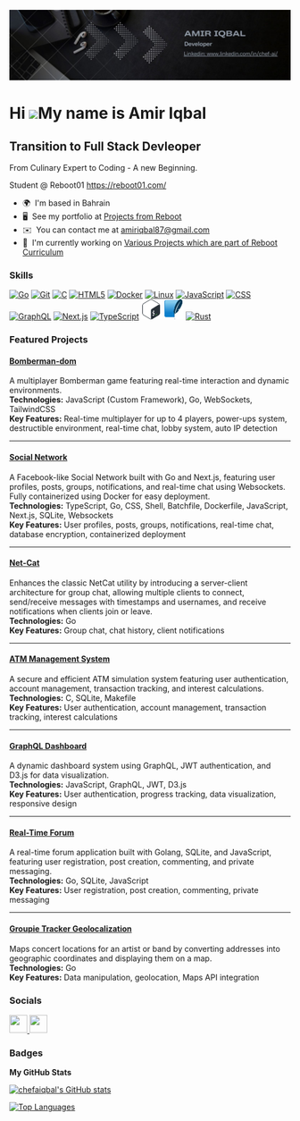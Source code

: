 [![Black Yellow Minimalist Elegant Grow Your Business LinkedIn Banner](https://github.com/chefaiqbal/master/blob/main/Blue%2C%20Green%2C%20and%20White%20Modern%20Tech%20Web%20Developer%20LinkedIn%20Banner%20(4).jpg)](https://www.canva.com/design/DAF858S0p9o/voHK50drJ3aQuijyjRlZDA/view?utm_content=DAF858S0p9o&utm_campaign=designshare&utm_medium=embeds&utm_source=link)



Hi ![](https://user-images.githubusercontent.com/18350557/176309783-0785949b-9127-417c-8b55-ab5a4333674e.gif)My name is Amir Iqbal
==================================================================================================================================

Transition to Full Stack Devleoper
---------------------------------

From Culinary Expert to Coding - A new Beginning. 

Student @ Reboot01 https://reboot01.com/

* 🌍  I'm based in Bahrain
* 🖥️  See my portfolio at [Projects from Reboot](https://github.com/chefaiqbal?tab=repositories)
* ✉️  You can contact me at [amiriqbal87@gmail.com](mailto:amiriqbal87@gmail.com)
* 🚀  I'm currently working on [Various Projects which are part of Reboot Curriculum](http://reboot01.com/curriculum/)

### Skills


<p align="left">
    <a href="https://go.dev/doc/" target="_blank" rel="noreferrer"><img src="https://raw.githubusercontent.com/danielcranney/readme-generator/main/public/icons/skills/go-colored.svg" width="36" height="36" alt="Go" /></a>
    <a href="https://git-scm.com/" target="_blank" rel="noreferrer"><img src="https://raw.githubusercontent.com/danielcranney/readme-generator/main/public/icons/skills/git-colored.svg" width="36" height="36" alt="Git" /></a>
    <a href="https://docs.microsoft.com/en-us/cpp/?view=msvc-170" target="_blank" rel="noreferrer"><img src="https://raw.githubusercontent.com/danielcranney/readme-generator/main/public/icons/skills/c-colored.svg" width="36" height="36" alt="C" /></a>
    <a href="https://developer.mozilla.org/en-US/docs/Glossary/HTML5" target="_blank" rel="noreferrer"><img src="https://raw.githubusercontent.com/danielcranney/readme-generator/main/public/icons/skills/html5-colored.svg" width="36" height="36" alt="HTML5" /></a>
    <a href="https://www.docker.com/" target="_blank" rel="noreferrer"><img src="https://raw.githubusercontent.com/danielcranney/readme-generator/main/public/icons/skills/docker-colored.svg" width="36" height="36" alt="Docker" /></a>
    <a href="https://www.linux.org" target="_blank" rel="noreferrer"><img src="https://raw.githubusercontent.com/danielcranney/readme-generator/main/public/icons/skills/linux-colored.svg" width="36" height="36" alt="Linux" /></a>
    <a href="https://developer.mozilla.org/en-US/docs/Web/JavaScript" target="_blank" rel="noreferrer"><img src="https://raw.githubusercontent.com/danielcranney/readme-generator/main/public/icons/skills/javascript-colored.svg" width="36" height="36" alt="JavaScript" /></a>
    <a href="https://www.w3.org/TR/CSS/" target="_blank" rel="noreferrer"><img src="https://raw.githubusercontent.com/danielcranney/readme-generator/main/public/icons/skills/css3-colored.svg" width="36" height="36" alt="CSS" /></a>
    <a href="https://graphql.org/" target="_blank" rel="noreferrer"><img src="https://raw.githubusercontent.com/danielcranney/readme-generator/main/public/icons/skills/graphql-colored.svg" width="36" height="36" alt="GraphQL" /></a>
    <a href="https://nextjs.org/" target="_blank" rel="noreferrer"><img src="https://raw.githubusercontent.com/danielcranney/readme-generator/main/public/icons/skills/nextjs-colored.svg" width="36" height="36" alt="Next.js" /></a>
    <a href="https://www.typescriptlang.org/" target="_blank" rel="noreferrer"><img src="https://raw.githubusercontent.com/danielcranney/readme-generator/main/public/icons/skills/typescript-colored.svg" width="36" height="36" alt="TypeScript" /></a>
    <a href="https://www.gnu.org/software/bash/" target="_blank" rel="noreferrer"><img src="https://raw.githubusercontent.com/devicons/devicon/master/icons/bash/bash-original.svg" width="36" height="36" alt="Shell" /></a>
    <a href="https://www.sqlite.org/" target="_blank" rel="noreferrer"><img src="https://raw.githubusercontent.com/devicons/devicon/master/icons/sqlite/sqlite-original.svg" width="36" height="36" alt="SQLite" /></a>
    <a href="https://www.rust-lang.org/" target="_blank" rel="noreferrer"><img src="https://raw.githubusercontent.com/danielcranney/readme-generator/main/public/icons/skills/rust-colored.svg" width="36" height="36" alt="Rust" /></a>
</p>

### Featured Projects

#### [Bomberman-dom](https://github.com/chefaiqbal/bomberman-dom)
A multiplayer Bomberman game featuring real-time interaction and dynamic environments.  
**Technologies:** JavaScript (Custom Framework), Go, WebSockets, TailwindCSS  
**Key Features:** Real-time multiplayer for up to 4 players, power-ups system, destructible environment, real-time chat, lobby system, auto IP detection

---

#### [Social Network](https://github.com/chefaiqbal/social-network)
A Facebook-like Social Network built with Go and Next.js, featuring user profiles, posts, groups, notifications, and real-time chat using Websockets. Fully containerized using Docker for easy deployment.  
**Technologies:** TypeScript, Go, CSS, Shell, Batchfile, Dockerfile, JavaScript, Next.js, SQLite, Websockets  
**Key Features:** User profiles, posts, groups, notifications, real-time chat, database encryption, containerized deployment

---

#### [Net-Cat](https://github.com/chefaiqbal/net-cat)
Enhances the classic NetCat utility by introducing a server-client architecture for group chat, allowing multiple clients to connect, send/receive messages with timestamps and usernames, and receive notifications when clients join or leave.  
**Technologies:** Go  
**Key Features:** Group chat, chat history, client notifications

---

#### [ATM Management System](https://github.com/chefaiqbal/atm-management-system)
A secure and efficient ATM simulation system featuring user authentication, account management, transaction tracking, and interest calculations.  
**Technologies:** C, SQLite, Makefile  
**Key Features:** User authentication, account management, transaction tracking, interest calculations

---

#### [GraphQL Dashboard](https://github.com/chefaiqbal/GraphQL-Dashboard)
A dynamic dashboard system using GraphQL, JWT authentication, and D3.js for data visualization.  
**Technologies:** JavaScript, GraphQL, JWT, D3.js  
**Key Features:** User authentication, progress tracking, data visualization, responsive design

---

#### [Real-Time Forum](https://github.com/chefaiqbal/real-time-forum)
A real-time forum application built with Golang, SQLite, and JavaScript, featuring user registration, post creation, commenting, and private messaging.  
**Technologies:** Go, SQLite, JavaScript  
**Key Features:** User registration, post creation, commenting, private messaging

---

#### [Groupie Tracker Geolocalization](https://github.com/chefaiqbal/Groupie-Tracker-Geolocalization)
Maps concert locations for an artist or band by converting addresses into geographic coordinates and displaying them on a map.  
**Technologies:** Go  
**Key Features:** Data manipulation, geolocation, Maps API integration

### Socials

<p align="left">
    <a href="https://www.github.com/chefaiqbal" target="_blank" rel="noreferrer"> <picture> <source media="(prefers-color-scheme: dark)" srcset="https://raw.githubusercontent.com/danielcranney/readme-generator/main/public/icons/socials/github-dark.svg" /> <source media="(prefers-color-scheme: light)" srcset="https://raw.githubusercontent.com/danielcranney/readme-generator/main/public/icons/socials/github.svg" /> <img src="https://raw.githubusercontent.com/danielcranney/readme-generator/main/public/icons/socials/github.svg" width="32" height="32" /> </picture> </a>
    <a href="https://www.linkedin.com/in/chef-ai/" target="_blank" rel="noreferrer"> <picture> <source media="(prefers-color-scheme: dark)" srcset="https://raw.githubusercontent.com/danielcranney/readme-generator/main/public/icons/socials/linkedin-dark.svg" /> <source media="(prefers-color-scheme: light)" srcset="https://raw.githubusercontent.com/danielcranney/readme-generator/main/public/icons/socials/linkedin.svg" /> <img src="https://raw.githubusercontent.com/danielcranney/readme-generator/main/public/icons/socials/linkedin.svg" width="32" height="32" /> </picture> </a>
</p>

### Badges

<b>My GitHub Stats</b>

<a href="http://www.github.com/chefaiqbal"><img src="https://github-readme-stats.vercel.app/api?username=chefaiqbal&show_icons=true&hide=stars,prs,issues,contribs&title_color=0891b2&text_color=ffffff&icon_color=0891b2&bg_color=1c1917&hide_border=true&show_icons=true" alt="chefaiqbal's GitHub stats" /></a>

<a href="https://github.com/chefaiqbal" align="left"><img src="https://github-readme-stats.vercel.app/api/top-langs/?username=chefaiqbal&langs_count=10&title_color=0891b2&text_color=ffffff&icon_color=0891b2&bg_color=1c1917&hide_border=true&locale=en&custom_title=Top%20%Languages" alt="Top Languages" /></a>
